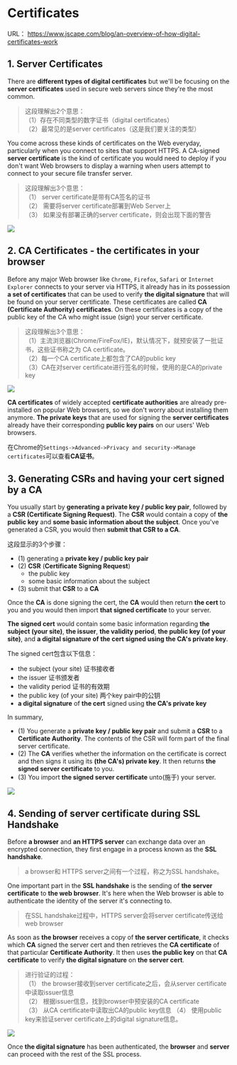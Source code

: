 # Certificates

URL： https://www.jscape.com/blog/an-overview-of-how-digital-certificates-work

## 1. Server Certificates 

There are **different types of digital certificates** but we'll be focusing on the **server certificates** used in secure web servers since they're the most common. 

> 这段理解出2个意思：  
> （1）存在不同类型的数字证书（digital certificates）  
> （2）最常见的是server certificates（这是我们要关注的类型）

You come across these kinds of certificates on the Web everyday, particularly when you connect to sites that support HTTPS. A CA-signed **server certificate** is the kind of certificate you would need to deploy if you don't want Web browsers to display a warning when users attempt to connect to your secure file transfer server.

> 这段理解出3个意思：  
> （1） server certificate是带有CA签名的证书  
> （2） 需要将server certificate部署到Web Server上  
> （3） 如果没有部署正确的server certificate，则会出现下面的警告  

![](images/connection-is-untrusted.png)

## 2. CA Certificates - the certificates in your browser

Before any major Web browser like `Chrome`, `Firefox`, `Safari` or `Internet Explorer` connects to your server via HTTPS, it already has in its possession **a set of certificates** that can be used to verify **the digital signature** that will be found on your server certificate. These certificates are called **CA (Certificate Authority) certificates**. On these certificates is a copy of the public key of the CA who might issue (sign) your server certificate. 

> 这段理解出3个意思：  
> （1）主流浏览器(Chrome/FireFox/IE)，默认情况下，就预安装了一批证书，这些证书称之为 CA certificate。  
> （2）每一个CA certificate上都包含了CA的public key  
> （3）CA在对server certificate进行签名的时候，使用的是CA的private key


![](images/major_browsers_with_ca_certificate.png)

**CA certificates** of widely accepted **certificate authorities** are already pre-installed on popular Web browsers, so we don't worry about installing them anymore. **The private keys** that are used for signing the **server certificates** already have their corresponding **public key pairs** on our users' Web browsers. 

在Chrome的`Settings->Advanced->Privacy and security->Manage certificates`可以查看**CA证书**。

## 3. Generating CSRs and having your cert signed by a CA

You usually start by **generating a private key / public key pair**, followed by a **CSR (Certificate Signing Request)**. The **CSR** would contain a copy of **the public key** and **some basic information about the subject**. Once you've generated a CSR, you would then **submit that CSR to a CA**. 

这段显示的3个步骤：

- (1) generating a **private key / public key pair**
- (2) **CSR** (**Certificate Signing Request**)
    - the public key
    - some basic information about the subject
- (3) submit that **CSR** to a **CA**

Once the **CA** is done signing the cert, the **CA** would then return **the cert** to you and you would then import **that signed certificate** to your server. 

**The signed cert** would contain some basic information regarding **the subject (your site)**, **the issuer**, **the validity period**, **the public key (of your site)**, and **a digital signature of the cert signed using the CA's private key**. 

The signed cert包含以下信息：

- the subject (your site) 证书接收者
- the issuer 证书颁发者
- the validity period 证书的有效期
- the public key (of your site) 两个key pair中的公钥
- **a digital signature** of **the cert** signed using **the CA's private key**

In summary,

- (1) You generate a **private key / public key pair** and submit a **CSR** to a **Certificate Authority**. The contents of the CSR will form part of the final server certificate.
- (2) The **CA** verifies whether the information on the certificate is correct and then signs it using its **(the CA's) private key**. It then returns **the signed server certificate** to you.
- (3) You import **the signed server certificate** unto(施于) your server.

![](images/csr-ca-signed-server-certificate.png)


## 4. Sending of server certificate during SSL Handshake

Before **a browser** and **an HTTPS server** can exchange data over an encrypted connection, they first engage in a process known as the **SSL handshake**. 

> a browser和 HTTPS server之间有一个过程，称之为SSL handshake。

One important part in the **SSL handshake** is the sending of **the server certificate** to **the web browser**. It's here when the Web browser is able to authenticate the identity of the server it's connecting to.

> 在SSL handshake过程中，HTTPS server会将server certificate传送给web browser

As soon as **the browser** receives a copy of **the server certificate**, it checks which **CA** signed the server cert and then retrieves the **CA certificate** of that particular **Certificate Authority**. It then uses **the public key** on that **CA certificate** to verify **the digital signature** on **the server cert**.

> 进行验证的过程：  
> （1） the browser接收到server certificate之后，会从server certificate中读取issuer信息  
> （2） 根据issuer信息，找到browser中预安装的CA certificate  
> （3） 从CA certificate中读取出CA的public key信息
> （4） 使用public key来验证server certificate上的digital signature信息。

![](images/verifying_server_certificates.png)


Once **the digital signature** has been authenticated, the **browser** and **server** can proceed with the rest of the SSL process. 
